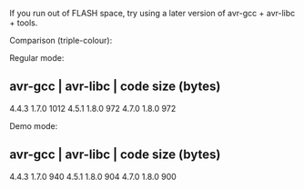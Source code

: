 
If you run out of FLASH space, try using a later version of avr-gcc + avr-libc + tools.

Comparison (triple-colour):

Regular mode:

avr-gcc  | avr-libc | code size (bytes)
---------------------------------------
  4.4.3	      1.7.0	1012
  4.5.1	      1.8.0	 972
  4.7.0	      1.8.0	 972


Demo mode:

avr-gcc  | avr-libc | code size (bytes)
---------------------------------------
  4.4.3	      1.7.0	 940
  4.5.1	      1.8.0	 904
  4.7.0	      1.8.0	 900

